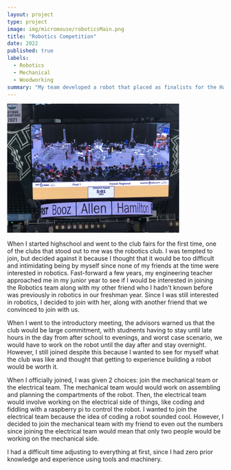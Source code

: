 ```yaml
---
layout: project
type: project
image: img/micromouse/roboticsMain.png
title: "Robotics Competition"
date: 2022
published: true
labels:
  - Robotics
  - Mechanical
  - Woodworking
summary: "My team developed a robot that placed as finalists for the Hawaii Regional First Robotics Competition."
---
```


<div class="text-center p-4">
  <img width="400px" class="rounded float-start pe-4" src="../img/micromouse/IMG_6055.JPG">
</div>

When I started highschool and went to the club fairs for the first time, one of the clubs that stood out to me was the robotics club. I was tempted to join, but decided against it because I thought that it would be too difficult and intimidating being by myself since none of my friends at the time were interested in robotics. Fast-forward a few years, my engineering teacher approached me in my junior year to see if I would be interested in joining the Robotics team along with my other friend who I hadn't known before was previously in robotics in our freshman year. Since I was still interested in robotics, I decided to join with her, along with another friend that we convinced to join with us. 

When I went to the introductory meeting, the advisors warned us that the club would be large commitment, with studnents having to stay until late hours in the day from after school to evenings, and worst case scenario, we would have to work on the robot until the day after and stay overnight. However, I still joined despite this because I wanted to see for myself what the club was like and thought that getting to experience building a robot would be worth it.

When I officially joined, I was given 2 choices: join the mechanical team or the electrical team. The mechanical team would would work on assembling and planning the compartments of the robot. Then, the electrical team would involve working on the electrical side of things, like coding and fiddling with a raspberry pi to control the robot. I wanted to join the electrical team because the idea of coding a robot sounded cool. However, I decided to join the mechanical team with my friend to even out the numbers since joining the electrical team would mean that only two people would be working on the mechanical side. 

I had a difficult time adjusting to everything at first, since I had zero prior knowledge and experience using tools and machinery.



